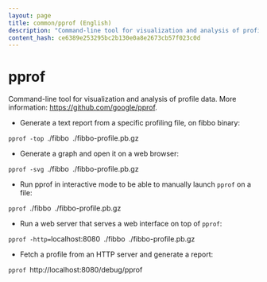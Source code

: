 ```yaml
---
layout: page
title: common/pprof (English)
description: "Command-line tool for visualization and analysis of profile data."
content_hash: ce6389e253295bc2b130e0a8e2673cb57f023c0d
---
```

# pprof

Command-line tool for visualization and analysis of profile data.
More information: <https://github.com/google/pprof>.

- Generate a text report from a specific profiling file, on fibbo binary:

`pprof -top `<span class="tldr-var badge badge-pill bg-dark-lm bg-white-dm text-white-lm text-dark-dm font-weight-bold">./fibbo</span>` `<span class="tldr-var badge badge-pill bg-dark-lm bg-white-dm text-white-lm text-dark-dm font-weight-bold">./fibbo-profile.pb.gz</span>

- Generate a graph and open it on a web browser:

`pprof -svg `<span class="tldr-var badge badge-pill bg-dark-lm bg-white-dm text-white-lm text-dark-dm font-weight-bold">./fibbo</span>` `<span class="tldr-var badge badge-pill bg-dark-lm bg-white-dm text-white-lm text-dark-dm font-weight-bold">./fibbo-profile.pb.gz</span>

- Run pprof in interactive mode to be able to manually launch `pprof` on a file:

`pprof `<span class="tldr-var badge badge-pill bg-dark-lm bg-white-dm text-white-lm text-dark-dm font-weight-bold">./fibbo</span>` `<span class="tldr-var badge badge-pill bg-dark-lm bg-white-dm text-white-lm text-dark-dm font-weight-bold">./fibbo-profile.pb.gz</span>

- Run a web server that serves a web interface on top of `pprof`:

`pprof -http=`<span class="tldr-var badge badge-pill bg-dark-lm bg-white-dm text-white-lm text-dark-dm font-weight-bold">localhost:8080</span>` `<span class="tldr-var badge badge-pill bg-dark-lm bg-white-dm text-white-lm text-dark-dm font-weight-bold">./fibbo</span>` `<span class="tldr-var badge badge-pill bg-dark-lm bg-white-dm text-white-lm text-dark-dm font-weight-bold">./fibbo-profile.pb.gz</span>

- Fetch a profile from an HTTP server and generate a report:

`pprof `<span class="tldr-var badge badge-pill bg-dark-lm bg-white-dm text-white-lm text-dark-dm font-weight-bold">http://localhost:8080/debug/pprof</span>
